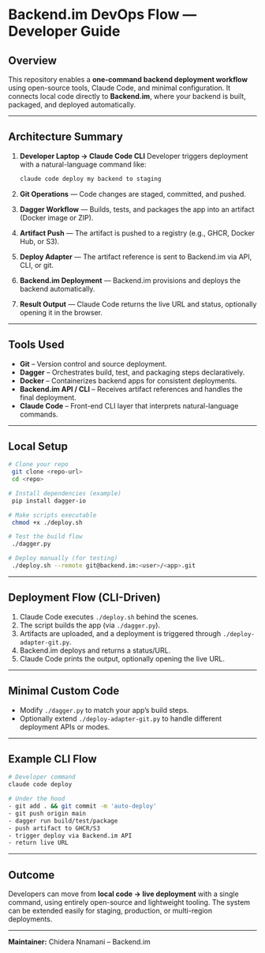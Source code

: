# Backend.im DevOps Flow — Developer Guide

## Overview

This repository enables a **one-command backend deployment workflow** using open-source tools, Claude Code, and minimal configuration. It connects local code directly to **Backend.im**, where your backend is built, packaged, and deployed automatically.

---

## Architecture Summary

1. **Developer Laptop → Claude Code CLI**
   Developer triggers deployment with a natural-language command like:

   ```bash
   claude code deploy my backend to staging
   ```

2. **Git Operations** — Code changes are staged, committed, and pushed.
3. **Dagger Workflow** — Builds, tests, and packages the app into an artifact (Docker image or ZIP).
4. **Artifact Push** — The artifact is pushed to a registry (e.g., GHCR, Docker Hub, or S3).
5. **Deploy Adapter** — The artifact reference is sent to Backend.im via API, CLI, or git.
6. **Backend.im Deployment** — Backend.im provisions and deploys the backend automatically.
7. **Result Output** — Claude Code returns the live URL and status, optionally opening it in the browser.

---

## Tools Used

- **Git** – Version control and source deployment.
- **Dagger** – Orchestrates build, test, and packaging steps declaratively.
- **Docker** – Containerizes backend apps for consistent deployments.
- **Backend.im API / CLI** – Receives artifact references and handles the final deployment.
- **Claude Code** – Front-end CLI layer that interprets natural-language commands.

---

## Local Setup

```bash
# Clone your repo
 git clone <repo-url>
 cd <repo>

# Install dependencies (example)
 pip install dagger-io

# Make scripts executable
 chmod +x ./deploy.sh

# Test the build flow
 ./dagger.py

# Deploy manually (for testing)
 ./deploy.sh --remote git@backend.im:<user>/<app>.git
```

---

## Deployment Flow (CLI-Driven)

1. Claude Code executes `./deploy.sh` behind the scenes.
2. The script builds the app (via `./dagger.py`).
3. Artifacts are uploaded, and a deployment is triggered through `./deploy-adapter-git.py`.
4. Backend.im deploys and returns a status/URL.
5. Claude Code prints the output, optionally opening the live URL.

---

## Minimal Custom Code

- Modify `./dagger.py` to match your app’s build steps.
- Optionally extend `./deploy-adapter-git.py` to handle different deployment APIs or modes.

---

## Example CLI Flow

```bash
# Developer command
claude code deploy

# Under the hood
- git add . && git commit -m 'auto-deploy'
- git push origin main
- dagger run build/test/package
- push artifact to GHCR/S3
- trigger deploy via Backend.im API
- return live URL
```

---

## Outcome

Developers can move from **local code → live deployment** with a single command, using entirely open-source and lightweight tooling. The system can be extended easily for staging, production, or multi-region deployments.

---

**Maintainer:** Chidera Nnamani – Backend.im
